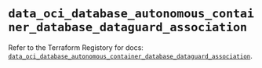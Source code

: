 # `data_oci_database_autonomous_container_database_dataguard_association`

Refer to the Terraform Registory for docs: [`data_oci_database_autonomous_container_database_dataguard_association`](https://registry.terraform.io/providers/oracle/oci/6.18.0/docs/data-sources/database_autonomous_container_database_dataguard_association).
